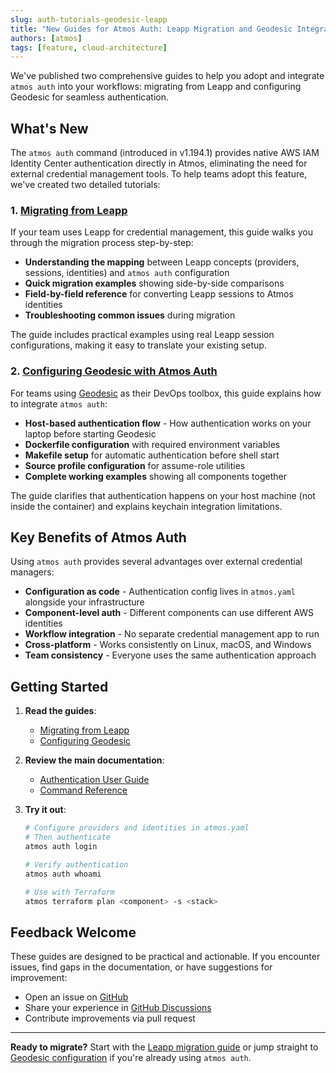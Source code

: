 ```yaml
---
slug: auth-tutorials-geodesic-leapp
title: "New Guides for Atmos Auth: Leapp Migration and Geodesic Integration"
authors: [atmos]
tags: [feature, cloud-architecture]
---
```


We've published two comprehensive guides to help you adopt and integrate `atmos auth` into your workflows: migrating from Leapp and configuring Geodesic for seamless authentication.

<!--truncate-->

## What's New

The `atmos auth` command (introduced in v1.194.1) provides native AWS IAM Identity Center authentication directly in Atmos, eliminating the need for external credential management tools. To help teams adopt this feature, we've created two detailed tutorials:

### 1. [Migrating from Leapp](/cli/commands/auth/tutorials/migrating-from-leapp)

If your team uses Leapp for credential management, this guide walks you through the migration process step-by-step:

- **Understanding the mapping** between Leapp concepts (providers, sessions, identities) and `atmos auth` configuration
- **Quick migration examples** showing side-by-side comparisons
- **Field-by-field reference** for converting Leapp sessions to Atmos identities
- **Troubleshooting common issues** during migration

The guide includes practical examples using real Leapp session configurations, making it easy to translate your existing setup.

### 2. [Configuring Geodesic with Atmos Auth](/cli/commands/auth/tutorials/configuring-geodesic)

For teams using [Geodesic](https://github.com/cloudposse/geodesic) as their DevOps toolbox, this guide explains how to integrate `atmos auth`:

- **Host-based authentication flow** - How authentication works on your laptop before starting Geodesic
- **Dockerfile configuration** with required environment variables
- **Makefile setup** for automatic authentication before shell start
- **Source profile configuration** for assume-role utilities
- **Complete working examples** showing all components together

The guide clarifies that authentication happens on your host machine (not inside the container) and explains keychain integration limitations.

## Key Benefits of Atmos Auth

Using `atmos auth` provides several advantages over external credential managers:

- **Configuration as code** - Authentication config lives in `atmos.yaml` alongside your infrastructure
- **Component-level auth** - Different components can use different AWS identities
- **Workflow integration** - No separate credential management app to run
- **Cross-platform** - Works consistently on Linux, macOS, and Windows
- **Team consistency** - Everyone uses the same authentication approach

## Getting Started

1. **Read the guides**:
   - [Migrating from Leapp](/cli/commands/auth/tutorials/migrating-from-leapp)
   - [Configuring Geodesic](/cli/commands/auth/tutorials/configuring-geodesic)

2. **Review the main documentation**:
   - [Authentication User Guide](/cli/commands/auth/usage)
   - [Command Reference](/cli/commands/auth/login)

3. **Try it out**:
   ```bash
   # Configure providers and identities in atmos.yaml
   # Then authenticate
   atmos auth login

   # Verify authentication
   atmos auth whoami

   # Use with Terraform
   atmos terraform plan <component> -s <stack>
   ```

## Feedback Welcome

These guides are designed to be practical and actionable. If you encounter issues, find gaps in the documentation, or have suggestions for improvement:

- Open an issue on [GitHub](https://github.com/cloudposse/atmos/issues)
- Share your experience in [GitHub Discussions](https://github.com/cloudposse/atmos/discussions)
- Contribute improvements via pull request

---

**Ready to migrate?** Start with the [Leapp migration guide](/cli/commands/auth/tutorials/migrating-from-leapp) or jump straight to [Geodesic configuration](/cli/commands/auth/tutorials/configuring-geodesic) if you're already using `atmos auth`.
